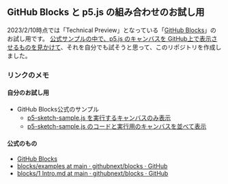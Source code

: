 ## GitHub Blocks と p5.js の組み合わせのお試し用

2023/2/10時点では「Technical Preview」となっている「[GitHub Blocks](https://blocks.githubnext.com/)」のお試し用です。
[公式サンプルの中で、p5.js のキャンバスを GitHub上で表示させるものを見かけて](https://twitter.com/youtoy/status/1623879675499134976)、それを自分でも試そうと思って、このリポジトリを作成しました。

### リンクのメモ

#### 自分のお試し用
- GitHub Blocks公式のサンプル
   - [p5-sketch-sample.js を実行するキャンバスのみ表示](https://blocks.githubnext.com/yo-to/p5GitHubBlocks/blob/main/p5-sketch-sample.js?blockKey=githubnext__blocks-examples__processing)
   - [p5-sketch-sample.js のコードと実行用のキャンバスを並べて表示](https://blocks.githubnext.com/yo-to/p5GitHubBlocks/blob/main/p5-sketch-sample.js?blockKey=Wattenberger__blocks__p5-sandbox) 

#### 公式のもの
- [GitHub Blocks](https://blocks.githubnext.com/)
- [blocks/examples at main · githubnext/blocks · GitHub](https://github.com/githubnext/blocks/tree/main/examples)
- [blocks/1 Intro.md at main · githubnext/blocks · GitHub](https://github.com/githubnext/blocks/blob/main/docs/Developing%20blocks/1%20Intro.md)
